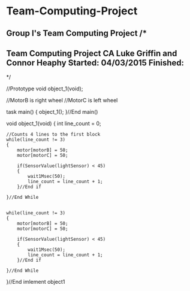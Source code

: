 # Team-Computing-Project
Group I's Team Computing Project
/* 
--------------------------------
Team Computing Project CA
Luke Griffin and Connor Heaphy
Started: 04/03/2015
Finished:
--------------------------------
*/

//Prototype
void object_1(void);



//MotorB is right wheel
//MotorC is left wheel

task main()
{
	object_1();
}//End main()


void object_1(void)
{
	int line_count = 0;
	
	//Counts 4 lines to the first block
	while(line_count != 3)
	{
		motor[motorB] = 50;
		motor[motorC] = 50;
		
		if(SensorValue(lightSensor) < 45)
		{	
			wait1Msec(50);
			line_count = line_count + 1;
		}//End if

	}//End While
	
	
	while(line_count != 3)
	{
		motor[motorB] = 50;
		motor[motorC] = 50;
		
		if(SensorValue(lightSensor) < 45)
		{	
			wait1Msec(50);
			line_count = line_count + 1;
		}//End if

	}//End While

}//End imlement object1
